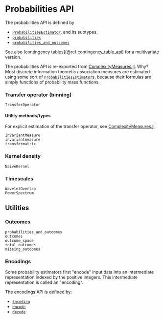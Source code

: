 
# Probabilities API

The probabilities API is defined by

- [`ProbabilitiesEstimator`](@ref), and its subtypes.
- [`probabilities`](@ref)
- [`probabilities_and_outcomes`](@ref)

See also [contingency tables](@ref contingency_table_api) for a multivariate version.

The probabilities API is re-exported from [ComplexityMeasures.jl](https://github.com/JuliaDynamics/ComplexityMeasures.jl). Why? Most discrete information theoretic association measures are estimated
using some sort of [`ProbabilitiesEstimator`](@ref)s, because their formulas are simply functions
of probability mass functions.

### Transfer operator (binning)

```@docs
TransferOperator
```

#### Utility methods/types

For explicit estimation of the transfer operator, see
[ComplexityMeasures.jl](https://github.com/JuliaDynamics/ComplexityMeasures.jl).

```@docs
InvariantMeasure
invariantmeasure
transfermatrix
```

### Kernel density

```@docs
NaiveKernel
```

### Timescales

```@docs
WaveletOverlap
PowerSpectrum
```

## Utilities

### Outcomes

```@docs
probabilities_and_outcomes
outcomes
outcome_space
total_outcomes
missing_outcomes
```

### Encodings

Some probability estimators first "encode" input data into an intermediate representation indexed by the positive integers. This intermediate representation is called an "encoding".

The encodings API is defined by:

- [`Encoding`](@ref)
- [`encode`](@ref)
- [`decode`](@ref)
